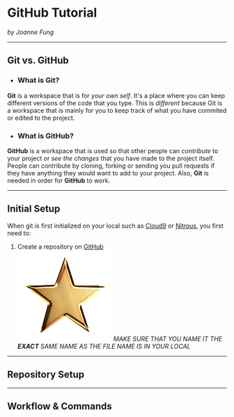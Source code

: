 # GitHub Tutorial

_by Joanne Fung_

---
## Git vs. GitHub
* ### What is Git?

 **Git** is a workspace that is for _your own self_. It's a place where you can keep different versions of the code that you type. This is _different_ because Git is a workspace that is mainly for you to keep track of what you have commited or edited to the project.

* ### What is GitHub?

 **GitHub** is a workspace that is used so that other people can _contribute_ to your project or _see the changes_ that you have made to the project itself. People can contribute by cloning, forking or sending you pull requests if they have anything they would want to add to your project. Also, **Git** is needed in order for **GitHub** to work.
    
---
## Initial Setup

When git is first initialized on your local such as [Cloud9](https://c9.io) or [Nitrous](https://nitrous.io), you first need to:

1. Create a repository on [GitHub](https://github.com)  
![Revolving Star](gold-star-animation9.gif)_MAKE SURE THAT YOU NAME IT THE **EXACT** SAME NAME AS THE FILE NAME IS IN YOUR LOCAL_

---
## Repository Setup



---
## Workflow & Commands